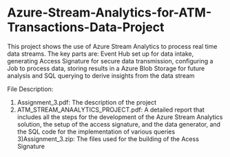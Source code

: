 # Azure-Stream-Analytics-for-ATM-Transactions-Data-Project
This project shows the use of Azure Stream Analytics to process real time data streams. The key parts are: Event Hub set up for data intake, generating Access Signature for secure data transmission, configuring a Job to process data, storing results in a Azure Blob Storage for future analysis and SQL querying to derive insights from the data stream

File Description:

1) Assignment_3.pdf: The description of the project
2) ATM_STREAM_ANAALYTICS_PROJECT.pdf: A detailed report that includes all the steps for the development of the Azure Stream Analytics solution, the setup of the access signature, and the data generator, and the
SQL code for the implementation of various queries
3)Assignment_3.zip: The files used for the building of the Acess Signature
